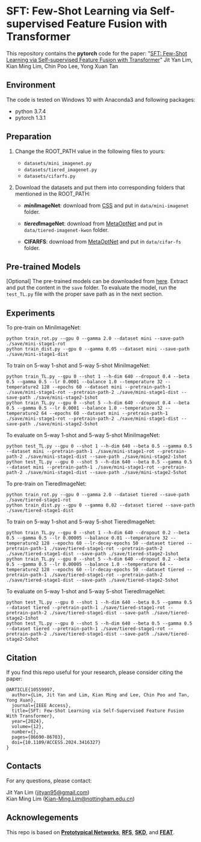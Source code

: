 # SFT: Few-Shot Learning via Self-supervised Feature Fusion with Transformer

This repository contains the **pytorch** code for the paper: "[SFT: Few-Shot Learning via Self-supervised Feature Fusion with Transformer](https://doi.org/10.1109/ACCESS.2024.3416327)" Jit Yan Lim, Kian Ming Lim, Chin Poo Lee, Yong Xuan Tan

## Environment
The code is tested on Windows 10 with Anaconda3 and following packages:
- python 3.7.4
- pytorch 1.3.1

## Preparation
1. Change the ROOT_PATH value in the following files to yours:
    - `datasets/mini_imagenet.py`
    - `datasets/tiered_imagenet.py`
    - `datasets/cifarfs.py`

2. Download the datasets and put them into corresponding folders that mentioned in the ROOT_PATH:<br/>
    - ***mini*ImageNet**: download from [CSS](https://github.com/anyuexuan/CSS) and put in `data/mini-imagenet` folder.

    - ***tiered*ImageNet**: download from [MetaOptNet](https://github.com/kjunelee/MetaOptNet) and put in `data/tiered-imagenet-kwon` folder.

    - **CIFARFS**: download from [MetaOptNet](https://github.com/kjunelee/MetaOptNet) and put in `data/cifar-fs` folder.

## Pre-trained Models
[Optional] The pre-trained models can be downloaded from [here](https://drive.google.com/file/d/1sHG7GJIL4z-l6TA3KwTeNtTgw4oORE8A/view?usp=drive_link). Extract and put the content in the `save` folder. To evaluate the model, run the `test_TL.py` file with the proper save path as in the next section.

## Experiments
To pre-train on MiniImageNet:<br/>
```
python train_rot.py --gpu 0 --gamma 2.0 --dataset mini --save-path ./save/mini-stage1-rot
python train_dist.py --gpu 0 --gamma 0.05 --dataset mini --save-path ./save/mini-stage1-dist
```
To train on 5-way 1-shot and 5-way 5-shot MiniImageNet:<br/>
```
python train_TL.py --gpu 0 --shot 1 --h-dim 640 --dropout 0.4 --beta 0.5 --gamma 0.5 --lr 0.0001 --balance 1.0 --temperature 32 --temperature2 128 --epochs 60 --dataset mini --pretrain-path-1 ./save/mini-stage1-rot --pretrain-path-2 ./save/mini-stage1-dist --save-path ./save/mini-stage2-1shot
python train_TL.py --gpu 0 --shot 5 --h-dim 640 --dropout 0.4 --beta 0.5 --gamma 0.5 --lr 0.0001 --balance 1.0 --temperature 32 --temperature2 64 --epochs 60 --dataset mini --pretrain-path-1 ./save/mini-stage1-rot --pretrain-path-2 ./save/mini-stage1-dist --save-path ./save/mini-stage2-5shot
```
To evaluate on 5-way 1-shot and 5-way 5-shot MiniImageNet:<br/>
```
python test_TL.py --gpu 0 --shot 1 --h-dim 640 --beta 0.5 --gamma 0.5 --dataset mini --pretrain-path-1 ./save/mini-stage1-rot --pretrain-path-2 ./save/mini-stage1-dist --save-path ./save/mini-stage2-1shot
python test_TL.py --gpu 0 --shot 5 --h-dim 640 --beta 0.5 --gamma 0.5 --dataset mini --pretrain-path-1 ./save/mini-stage1-rot --pretrain-path-2 ./save/mini-stage1-dist --save-path ./save/mini-stage2-5shot
```

To pre-train on TieredImageNet:<br/>
```
python train_rot.py --gpu 0 --gamma 2.0 --dataset tiered --save-path ./save/tiered-stage1-rot
python train_dist.py --gpu 0 --gamma 0.02 --dataset tiered --save-path ./save/tiered-stage1-dist
```
To train on 5-way 1-shot and 5-way 5-shot TieredImageNet:<br/>
```
python train_TL.py --gpu 0 --shot 1 --h-dim 640 --dropout 0.2 --beta 0.5 --gamma 0.5 --lr 0.00005 --balance 0.01 --temperature 32 --temperature2 128 --epochs 60 --lr-decay-epochs 50 --dataset tiered --pretrain-path-1 ./save/tiered-stage1-rot --pretrain-path-2 ./save/tiered-stage1-dist --save-path ./save/tiered-stage2-1shot
python train_TL.py --gpu 0 --shot 5 --h-dim 640 --dropout 0.2 --beta 0.5 --gamma 0.5 --lr 0.00005 --balance 1.0 --temperature 64 --temperature2 128 --epochs 60 --lr-decay-epochs 50 --dataset tiered --pretrain-path-1 ./save/tiered-stage1-rot --pretrain-path-2 ./save/tiered-stage1-dist --save-path ./save/tiered-stage2-5shot
```
To evaluate on 5-way 1-shot and 5-way 5-shot TieredImageNet:<br/>
```
python test_TL.py --gpu 0 --shot 1 --h-dim 640 --beta 0.5 --gamma 0.5 --dataset tiered --pretrain-path-1 ./save/tiered-stage1-rot --pretrain-path-2 ./save/tiered-stage1-dist --save-path ./save/tiered-stage2-1shot
python test_TL.py --gpu 0 --shot 5 --h-dim 640 --beta 0.5 --gamma 0.5 --dataset tiered --pretrain-path-1 ./save/tiered-stage1-rot --pretrain-path-2 ./save/tiered-stage1-dist --save-path ./save/tiered-stage2-5shot
```


## Citation
If you find this repo useful for your research, please consider citing the paper:
```
@ARTICLE{10559997,
  author={Lim, Jit Yan and Lim, Kian Ming and Lee, Chin Poo and Tan, Yong Xuan},
  journal={IEEE Access}, 
  title={SFT: Few-Shot Learning via Self-Supervised Feature Fusion With Transformer}, 
  year={2024},
  volume={12},
  number={},
  pages={86690-86703},
  doi={10.1109/ACCESS.2024.3416327}
}
```


## Contacts
For any questions, please contact: <br/>

Jit Yan Lim (jityan95@gmail.com) <br/>
Kian Ming Lim (Kian-Ming.Lim@nottingham.edu.cn)

## Acknowlegements
This repo is based on **[Prototypical Networks](https://github.com/yinboc/prototypical-network-pytorch)**, **[RFS](https://github.com/WangYueFt/rfs)**, **[SKD](https://github.com/brjathu/SKD)**, and **[FEAT](https://github.com/Sha-Lab/FEAT)**.
